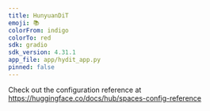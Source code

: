 ```yaml
---
title: HunyuanDiT
emoji: 📚
colorFrom: indigo
colorTo: red
sdk: gradio
sdk_version: 4.31.1
app_file: app/hydit_app.py
pinned: false
---
```


Check out the configuration reference at https://huggingface.co/docs/hub/spaces-config-reference
